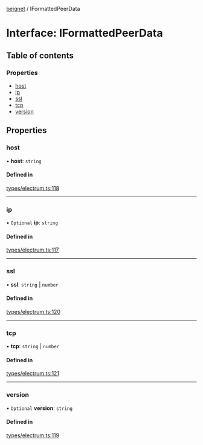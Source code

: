 [beignet](../README.md) / IFormattedPeerData

# Interface: IFormattedPeerData

## Table of contents

### Properties

- [host](IFormattedPeerData.md#host)
- [ip](IFormattedPeerData.md#ip)
- [ssl](IFormattedPeerData.md#ssl)
- [tcp](IFormattedPeerData.md#tcp)
- [version](IFormattedPeerData.md#version)

## Properties

### host

• **host**: `string`

#### Defined in

[types/electrum.ts:118](https://github.com/synonymdev/beignet/blob/8f99086/src/types/electrum.ts#L118)

___

### ip

• `Optional` **ip**: `string`

#### Defined in

[types/electrum.ts:117](https://github.com/synonymdev/beignet/blob/8f99086/src/types/electrum.ts#L117)

___

### ssl

• **ssl**: `string` \| `number`

#### Defined in

[types/electrum.ts:120](https://github.com/synonymdev/beignet/blob/8f99086/src/types/electrum.ts#L120)

___

### tcp

• **tcp**: `string` \| `number`

#### Defined in

[types/electrum.ts:121](https://github.com/synonymdev/beignet/blob/8f99086/src/types/electrum.ts#L121)

___

### version

• `Optional` **version**: `string`

#### Defined in

[types/electrum.ts:119](https://github.com/synonymdev/beignet/blob/8f99086/src/types/electrum.ts#L119)
